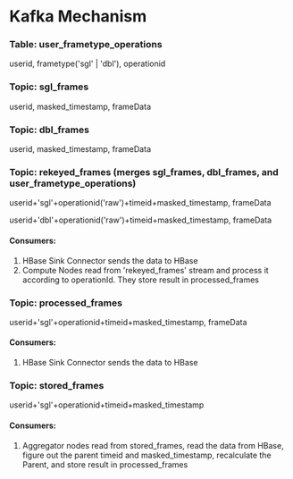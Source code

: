 
# Kafka Mechanism

### **Table: user_frametype_operations**

userid, frametype('sgl' | 'dbl'), operationid

### Topic: sgl_frames

userid, masked_timestamp, frameData

### Topic: dbl_frames

userid, masked_timestamp, frameData

### Topic: rekeyed_frames (merges sgl_frames, dbl_frames, and **user_frametype_operations**)

userid+'sgl'+operationid('raw')+timeid+masked_timestamp, frameData

userid+'dbl'+operationid('raw')+timeid+masked_timestamp, frameData

#### Consumers:

1. HBase Sink Connector sends the data to HBase
2. Compute Nodes read from 'rekeyed_frames' stream and process it according to operationId. They store result in processed_frames

### Topic: processed_frames

userid+'sgl'+operationid+timeid+masked_timestamp, frameData

#### Consumers:

1. HBase Sink Connector sends the data to HBase

### Topic: stored_frames

userid+'sgl'+operationid+timeid+masked_timestamp

#### Consumers:

1. Aggregator nodes read from stored_frames, read the data from HBase, figure out the parent timeid and masked_timestamp, recalculate the Parent, and store result in processed_frames
